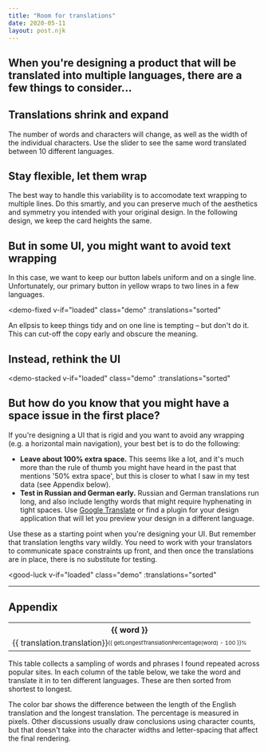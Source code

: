 ```yaml
---
title: "Room for translations"
date: 2020-05-11
layout: post.njk
---
```


<template id="demo-shrink-expand">
  <div class="demo-shrink-expand">
    <input @input="onInput" type="range" min="0" max="9" value="4">
    <div class="stage">
      <div class="word">
        {{ translation }}
      </div>
      <div class="language">
        {{ language }}
      </div>
    </div>
  </div>
</template>


<template id="demo-fluid">
  <div class="demo-fluid">
    <input @input="onInput" type="range" min="0" max="9" value="4">
    <div class="stage">
      <div class="demo-cards">
        <div
          v-for="t in displayTranslations"
          class="demo-card"
          :class="{'rtl': language === 'Arabic' }"
        >
          <div class="demo-card-text">
            {{ t }}
          </div>
        </div>
      </div>
      <div class="language">
        {{ language }}
      </div>
    </div>
  </div>
</template>


<template id="demo-fixed">
  <div class="demo-fixed">
    <input @input="onInput" type="range" min="0" max="9" value="4">
    <div class="stage">
      <div
        class="demo-alert"
        :class="{'rtl': language === 'Arabic'}"
      >
        <div class="demo-alert-title">{{ t[2] }}</div>
        <p>{{ t[3] }}</p>
        <div
          class="demo-alert-footer"
        >
          <div class="demo-alert-button">
            {{ t[0]}}
          </div>
          <div
            class="demo-alert-button demo-alert-button-primary"
            :class="{'ellipsis': ellipsis}">
            {{ t[1] }}
          </div>
        </div>
      </div>
      <div class="language">
        {{ language }}
      </div>
    </div>
    <br />
    <label class="checkbox-label">
      <input type="checkbox" v-model="ellipsis" class="checkbox" />
      <span>Use an ellipsis&hellip;</span>
    </label>
  </div>
</template>


<template id="demo-stacked">
  <div class="demo-stacked">
    <input @input="onInput" type="range" min="0" max="9" value="4">
    <div class="stage">
      <div class="demo-alert" :class="{'rtl': language === 'Arabic'}">
        <div class="demo-alert-title">{{ t[2] }}</div>
        <p>{{ t[0] }}</p>
        <div
          class="demo-alert-footer"
        >
          <div class="demo-alert-button">
            {{ t[1]}}
          </div>
          <div class="demo-alert-button demo-alert-button-primary">
            {{ t[3] }}
          </div>
        </div>
      </div>
      <div class="language">
        {{ language }}
      </div>
    </div>
  </div>
</template>

<template id="good-luck">
  <div class="good-luck">
    <input @input="onInput" type="range" min="0" max="9" value="4">
    <div class="stage">
      <div class="word" v-for="n in 7">
        {{ translation }}
      </div>
    </div>
  </div>
</template>





<div id="app">
  <h2 class="subtitle">When you're designing a product that will be translated into multiple languages, there are a few things to consider...</h2>
  
  <h2>Translations shrink and expand</h2>
  <p>The number of words and characters will change, as well as the width of the individual characters. Use the slider to see the same word translated between 10 different languages.</p>
  <demo-shrink-expand
    v-if="loaded"
    class="demo"
    :translations="sorted"
  ></demo-shrink-expand>

  <h2>Stay flexible, let them wrap</h2>
  <p>The best way to handle this variability is to accomodate text wrapping to multiple lines. Do this smartly, and you can preserve much of the aesthetics and symmetry you intended with your original design. In the following design, we keep the card heights the same.</p>
  <demo-fluid
    v-if="loaded"
    class="demo"
    :translations="sorted"
  ></demo-fluid>

  <h2>But in some UI, you might want to avoid text wrapping</h2>
  
  <p>In this case, we want to keep our button labels uniform and on a single line. Unfortunately, our primary button in yellow wraps to two lines in a few languages.</p>

  <demo-fixed
    v-if="loaded"
    class="demo"
    :translations="sorted"
  ></demo-fixed>

  <p>An ellpsis to keep things tidy and on one line is tempting – but don't do it. This can cut-off the copy early and obscure the meaning.</p>

  <h2>Instead, rethink the UI</h2>

  <demo-stacked
    v-if="loaded"
    class="demo"
    :translations="sorted"
  ></demo-stacked>


  <h2>But how do you know that you might have a space issue in the first place?</h2>

  <p>If you're designing a UI that is rigid and you want to avoid any wrapping (e.g. a horizontal main navigation), your best bet is to do the following:</p>
  <ul>
    <li><strong>Leave about 100% extra space.</strong> This seems like a lot, and it's much more than the rule of thumb you might have heard in the past that mentions '50% extra space', but this is closer to what I saw in my test data (see Appendix below).</li>
    <li><strong>Test in Russian and German early.</strong> Russian and German translations run long, and also include lengthy words that might require hyphenating in tight spaces. Use <a href="https://translate.google.com/">Google Translate</a> or find a plugin for your design application that will let you preview your design in a different language.</li>
  </ul>

  <p>Use these as a starting point when you're designing your UI. But remember that translation lengths vary wildly. You need to work with your translators to communicate space constraints up front, and then once the translations are in place, there is no substitute for testing.</p>

  <good-luck
    v-if="loaded"
    class="demo"
    :translations="sorted"
  >
  </good-luck> 


<hr />

<h2 id="appendix">Appendix</h2>


  <div class="table-wrapper">
      <table class="left-align top-align no-wrap table-dense">
        <tr>
          <th v-for="word in tableWords">
            {{ word }}
          </th>
        </tr>
        <tr>
          <td v-for="word in tableWords">
            <div
              v-for="(translation, i) in getTranslations(word)"
              class="word-wrap"
              :class="{ 'word-wrap-base': translation.language === sourceLanguage }"
            >
              <div
                v-if="translation.language === sourceLanguage && percentageVisible(word)"
                class="word-percent-diff"
              >
                {{ getLongestTranslationPercentage(word) - 100 }}%
              </div>
              <div
                class="word"
                :class="{ 'word-base': translation.language === sourceLanguage }"
              >
                {{ translation.translation}}
              </div>
            </div>
          </td>
        </tr>
      </table>
  </div>

<p>This table collects a sampling of words and phrases I found repeated across popular sites. In each column of the table below, we take the word and translate it in to ten different languages. These are then sorted from shortest to longest.

<p>The color bar shows the difference between the length of the English translation and the longest translation. The percentage is measured in pixels. Other discussions usually draw conclusions using character counts, but that doesn't take into the character widths and letter-spacing that affect the final rendering.</p>

<!--

### Appendix


#### 1. Which languages did you use in the table? 

English, Chinese, Spanish, Arabic, Indonesian / Malaysian, Portugese, French, Japanese, Russian, and German. These are the 'Top Ten Languages Used in the Web' as noted by [Internet World Stats](https://www.internetworldstats.com/stats7.htm).


#### 2. How did you pick the words to translate in the table?

I picked twenty sites, mostly big ones (e.g. wikipedia, google.com/about), but also a few smallers ones (e.g. kottke.org), and scraped their text. I then plucked out the repeating phrases and words, and that is what you see in the table.
-->

</div>

<link rel="stylesheet" href="/css/forms.css" />
<link rel="stylesheet" href="/css/table.css" />
<link href="https://fonts.googleapis.com/css2?family=Inter:wght@400;700;900&display=swap" rel="stylesheet">

<style>
.demo {
  margin-bottom: var(--block-bottom);
}

.stage {
  padding: var(--gutter);
  border-radius: var(--radius-xl);
  border: 1px solid var(--border-color-light);
  margin-top: 8px;
}

.rtl {
  direction: rtl;
}

.ellipsis {
  white-space: nowrap;
  overflow: hidden;
  text-overflow: ellipsis;
}

/* ----------------------- */
/* Demo: Shrink and Expand */
/* ----------------------- */

.demo-shrink-expand .word {
  margin-bottom: 4px;  
  font-size: 1.8rem;
  line-height: 1.5em;  
  background: var(--yellow);
  border-radius: var(--radius-xl);
}

@media (min-width: 800px) {
  .demo-shrink-expand .word {
    font-size: 3.5rem;
  }
}

/* ----------- */
/* Demo: Fluid */
/* ----------- */

.demo-cards {
  display: grid;
  grid-template-columns: repeat(2, minmax(3rem, 11rem));
  grid-template-rows: 10rem;
  grid-gap: var(--gutter);
  margin-bottom: 8px;
}

.demo-card {
  display: flex;
  flex-direction: column-reverse;
  border: 1px solid var(--border-color-light);
  border-radius: var(--radius-xl);
  background: var(--recessed-bg-color);
  background: repeating-linear-gradient(
    45deg,
    #ec5,
    #ec5 3px,
    var(--yellow) 3px,
    var(--yellow) 6px
  );
}

.demo-card-text {
  padding: var(--gutter);
  background: white;
  font-weight: var(--weight-bold);
  border-radius: 0 0 var(--radius-xl) var(--radius-xl);
}


/* ----------------------- */
/* Demo: Fixed and Stacked */
/* ----------------------- */

.demo-fixed {
  margin-bottom: 12px;  
}

.demo-fixed .stage,
.demo-stacked .stage {
  background: var(--recessed-bg-color);
}

.demo-alert {
  width: 280px;
  text-align: center;
  background: white;
  border: 1px solid var(--border-color-light);
  border-radius: var(--radius-xl);
  margin-bottom: var(--gutter);
}

.demo-alert-title {
  padding: var(--gutter);
  font-size: 1.125rem;
  font-weight: var(--weight-bold);
}

.demo-alert p {
  padding-left: var(--gutter);
  padding-right: var(--gutter);
}

.demo-alert-footer {
  display: grid;
  grid-template-columns: 1fr 1fr;
  padding: 0 var(--gutter) var(--gutter) var(--gutter);
  grid-gap: 4px;
}

.demo-stacked .demo-alert-footer {
  grid-template-columns: 1fr;
}


.demo-alert-button {
  padding: 12px 8px;
  line-height: 1em;
  font-size: 0.875rem;
  font-weight: 600;
  background: #F0F0F0;
  border-radius: var(--radius);
}

.demo-alert-button-primary {
  background: var(--yellow);
}


/* --------- */
/* Good luck */
/* --------- */

.good-luck .word {
  display: block;
  font-size: 2rem;
  font-weight: 900;
  line-height: 1em;
  color: white;
  text-transform: uppercase;
  -webkit-text-stroke: 1px var(--color);
}

.good-luck .word:nth-child(4) {
  color: var(--color); 
}






/* ----- */
/* Table */
/* -----*/

.word-wrap {
  margin-bottom: 2px;
}

.word-wrap-base {
  background: #eee;
  background: repeating-linear-gradient(
    45deg,
    #ddd,
    #ddd 3px,
    #bbb 3px,
    #bbb 6px
  );
  background: var(--yellow);
}

.word {
  display: inline-block;
}

.word-base {
  background: #eee;
}

.word-percent-diff {
  position: relative;
  top: 3px;
  float: right;
  font-size: 0.6875rem;
}
  </style>



<script src="/js/vue.min.js"></script>
<script>

const LANGUAGE_CODES = {
  'en': 'English',
  'zh-CN': 'Chinese',
  'es': 'Spanish',
  'ar': 'Arabic',
  'id': 'Indoseian',
  'pt': 'Portugese',
  'fr': 'French',
  'ja': 'Japnese',
  'ru': 'Russian',
  'de': 'German',
}

/* ------------------ */
/* demo-shrink-expand */
/* ------------------ */
Vue.component('demo-shrink-expand', {
  template: '#demo-shrink-expand',
  
  props: {
    translations: Array,
  },

  data() {
    return {
      index: this.translations['support'].findIndex(t => t.language === 'en'),
    };
  },

  computed: {
    language() {
      return LANGUAGE_CODES[this.translations['support'][this.index].language];
    },
    translation() {
      return this.translations['support'][this.index].translation;
    },
  },

  methods: {
    onInput(e) {
      this.index = e.target.value;
    },
  },
});


/* ---------- */
/* demo-fluid */
/* ---------- */

Vue.component('demo-fluid', {
  template: '#demo-fluid',
  props: {
    translations: Array,
  },
  data() {
    return {
      index: this.translations['In a horizontal grid'].findIndex(t => t.language === 'en'),
    };
  },
  computed: {
    language() {
      return LANGUAGE_CODES[this.translations['In a horizontal grid'][this.index].language];
    },
    displayTranslations() {
      let display = [];
      
      let gridStrObj = this.translations['In a horizontal grid'][this.index];
      let language = gridStrObj.language;
      let twoCardsStr = this.translations['Two cards'].find(t => t.language === language).translation;

      display.push(twoCardsStr);
      display.push(gridStrObj.translation);
      
      return display;
    },
  },
  methods: {
    onInput(e) {
      this.index = e.target.value;
    },
  },
});


/* ---------- */
/* demo-fixed */
/* ---------- */

Vue.component('demo-fixed', {
  template: '#demo-fixed',
  props: {
    translations: Array,
  },
  data() {
    return {
      ellipsis: false,
      index: this.translations['Save document'].findIndex(t => t.language === 'en'),
    };
  },
  computed: {
    language() {
      return LANGUAGE_CODES[this.translations['Save document'][this.index].language];
    },
    t() {
      let display = [];
      
      let btn2Obj = this.translations['Save document'][this.index];
      let language = btn2Obj.language;
      let btn1 = this.translations['Cancel'].find(t => t.language === language).translation;
      let t2 = this.translations['Alert component'].find(t => t.language === language).translation;
      let t3 = this.translations['This modal component has a fixed width of 280px.'].find(t => t.language === language).translation;
      display.push(btn1);
      display.push(btn2Obj.translation);
      display.push(t2);
      display.push(t3);
      
      return display;
    },
  },
  methods: {
    onInput(e) {
      this.index = e.target.value;
    },
  },
})


/* ------------ */
/* demo-stacked */
/* ------------ */

Vue.component('demo-stacked', {
  template: '#demo-stacked',
  props: {
    translations: Array,
  },
  data() {
    return {
      index: this.translations['This time we stack the buttons to give the labels plenty of room.'].findIndex(t => t.language === 'en'),
    };
  },
  computed: {
    language() {
      return LANGUAGE_CODES[this.translations['This time we stack the buttons to give the labels plenty of room.'][this.index].language];
    },
    t() {
      let display = [];
      
      // console.log(this.translations);
      let t0obj = this.translations['This time we stack the buttons to give the labels plenty of room.'][this.index];
      
      let language = t0obj.language;
      let t1 = this.translations['Cancel'].find(t => t.language === language).translation;
      let t2 = this.translations['Alert component'].find(t => t.language === language).translation;
      let t3 = this.translations['Save document'].find(t => t.language === language).translation;
      display.push(t0obj.translation, t1, t2, t3);
      
      return display;
    },
  },
  methods: {
    onInput(e) {
      this.index = e.target.value;
    },
  },
})


/* --------- */
/* good-luck */
/* --------- */

Vue.component('good-luck', {
  template: '#good-luck',
  
  props: {
    translations: Array,
  },

  data() {
    return {
      index: this.translations['Good luck'].findIndex(t => t.language === 'en'),
    };
  },

  computed: {
    translation() {
      return this.translations['Good luck'][this.index].translation;
    },
  },

  methods: {
    onInput(e) {
      this.index = e.target.value;
    },
  },
})







const ENGLISH = 'en';

new Vue({
  el: '#app',

  data() {
    return { 
        json: null,
        languages: [],
        loaded: false,
        sourceLanguage: ENGLISH,
        words: [],
    };
  },
  
  async created() {
    const res = await fetch('/data/translations.json')
    const { data } = await res.json();

    // Extract langs and words    
    this.json = data;
    this.words = Object.keys(data);
    this.languages = Object.keys(data[this.words[0]]);

    this.loaded = true;
  },

  computed: {
    tableWords() {
      return this.words.filter(word => {
        return ![
          'Alert component',
          'This modal component has a fixed width of 280px.',
          'This time we stack the buttons to give the labels plenty of room.',
          'Cancel',
          'In a horizontal grid',
          'Save document',
          'Good luck',
        ].includes(word)
      })
    },
    sorted() {      
      let sorted = {};

      this.words.forEach(word => {
        let wordObj = this.json[word]
        let wordArr = [];

        Object.keys(wordObj).forEach(language => {
          let transObj = Object.assign({}, wordObj[language]);
          transObj.language = language;
          wordArr.push(transObj);
        })

        // Sort by pixelWidth asc
        wordArr = wordArr.sort((a, b) => {
          if (a.pixelWidth < b.pixelWidth) {
            return -1;
          } else if (a.pixelWidth > b.pixelWidth) {
            return 1;
          }
          return 0;
        });

        let { pixelWidth: basePixelWidth} = wordArr.find(word => {
          return word.language === ENGLISH
        })
        
        wordArr = wordArr.map(word => {
          word.percentageOfBase = ((word.pixelWidth / basePixelWidth) * 100).toFixed(0)
          return word;
        });
        sorted[word] = wordArr;
      })
      // console.log(sorted);
      return sorted;
    },
    unsorted() {
      let unsorted = {};
      
      this.words.forEach(word => {
        let wordObj = this.json[word]
        let wordArr = [];
      
        Object.keys(wordObj).forEach(language => {
          wordArr.push(wordObj[language].translation);
        })

        unsorted[word] = wordArr;
      });
      return unsorted;
    },
  },

  methods: {
    getTranslations(word) {
      return this.sorted[word];
    },
    getLongestTranslationPercentage(word) {
      let translations = this.sorted[word];
      return translations[translations.length - 1].percentageOfBase;
    },
    percentageVisible(word) {
      let translations = this.sorted[word];
      const obj = translations[translations.length - 1];
      const englishPixels = obj.pixelWidth / (obj.percentageOfBase * 0.01);
      const barWidth = obj.pixelWidth - englishPixels;
      return barWidth > 24;
    },    
  }
})   
</script>
